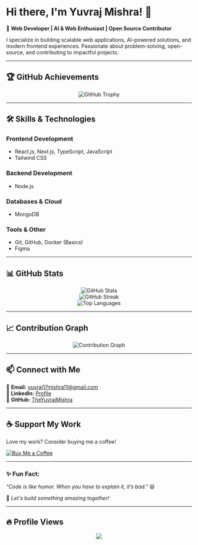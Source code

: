 # Hi there, I'm Yuvraj Mishra! 👋  

🚀 **Web Developer | AI & Web Enthusiast | Open Source Contributor**  

I specialize in building scalable web applications, AI-powered solutions, and modern frontend experiences. Passionate about problem-solving, open-source, and contributing to impactful projects.  

---

## 🏆 GitHub Achievements  

<p align="center">
  <img src="https://github-profile-trophy.vercel.app/?username=TheYuvrajMishra&theme=radical&margin-w=15&margin-h=15&column=6" alt="GitHub Trophy" />
</p>

---

## 🛠 Skills & Technologies  

### **Frontend Development**  
- React.js, Next.js, TypeScript, JavaScript  
- Tailwind CSS

### **Backend Development**  
- Node.js  

### **Databases & Cloud**  
- MongoDB  

### **Tools & Other**  
- Git, GitHub, Docker (Basics)    
- Figma  

---


## 📊 GitHub Stats  

<p align="center">
  <img src="https://github-readme-stats.vercel.app/api?username=TheYuvrajMishra&show_icons=true&theme=radical" alt="GitHub Stats" />
  <br>
  <img src="https://github-readme-streak-stats.herokuapp.com/?user=TheYuvrajMishra&theme=radical" alt="GitHub Streak" />
  <br>
  <img src="https://github-readme-stats.vercel.app/api/top-langs/?username=TheYuvrajMishra&layout=compact&theme=radical" alt="Top Languages" />
</p>  

---

## 📈 Contribution Graph  

<p align="center">
  <img src="https://github-readme-activity-graph.vercel.app/graph?username=TheYuvrajMishra&theme=react-dark" alt="Contribution Graph" />
</p>

---

## 📫 Connect with Me  

📧 **Email:** [yuvraj17mishra11@gmail.com](mailto:yuvraj17mishra11@gmail.com)  
💼 **LinkedIn:** [Profile](https://www.linkedin.com/in/the-yuvraj-mishra/)  
🚀 **GitHub:** [TheYuvrajMishra](https://github.com/TheYuvrajMishra)  

---

## ☕ Support My Work  

Love my work? Consider buying me a coffee!  

[![Buy Me a Coffee](https://img.shields.io/badge/Buy%20Me%20a%20Coffee-Support-orange?style=for-the-badge&logo=buy-me-a-coffee)](https://www.buymeacoffee.com/YuvrajMishra)  

---

### **✨ Fun Fact:**  
_"Code is like humor. When you have to explain it, it’s bad."_ 😆  

🚀 _Let's build something amazing together!_  

---

## 🔥 Profile Views  

<p align="center">
  <img src="https://komarev.com/ghpvc/?username=TheYuvrajMishra&label=Profile%20Views&color=blueviolet&style=for-the-badge" />
</p>
